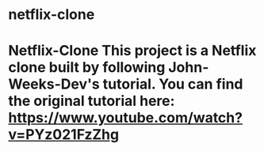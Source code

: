 # netflix-clone
# Netflix-Clone  This project is a Netflix clone built by following John-Weeks-Dev's tutorial. You can find the original tutorial here: https://www.youtube.com/watch?v=PYz021FzZhg
